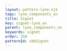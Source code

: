 ```yaml
---
layout: pattern-lyne.njk
tags: lyne_components_en
title: Signet
key: signet-lyne_en
parent: lyne_components_en
keywords: signet
order: 350
patternId: sbbSignet
---
```

